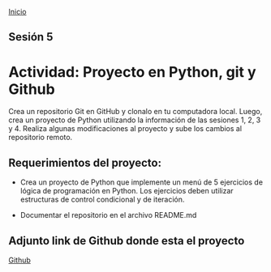 <!-- No borrar o modificar -->
[Inicio](./index.md)

## Sesión 5 


# Actividad: Proyecto en Python, git y Github

Crea un repositorio Git en GitHub y clonalo en tu computadora local. Luego, crea un proyecto de Python utilizando la información de las sesiones 1, 2, 3 y 4. Realiza algunas modificaciones al proyecto y sube los cambios al repositorio remoto.

## Requerimientos del proyecto:

* Crea un proyecto de Python que implemente un menú de 5 ejercicios de lógica de programación en Python. Los ejercicios deben utilizar estructuras de control condicional y de iteración.

* Documentar el repositorio en el archivo README.md

## Adjunto link de Github donde esta el proyecto


[Github](https://github.com/EcheverriWilmar/Actividad5.git
)



